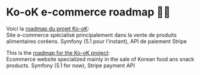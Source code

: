 # Ko-oK e-commerce roadmap 📆🤞 #
Voici la <a href="https://github.com/users/LSS-commits/projects/2">roadmap du projet Ko-oK</a>:
<br/>Site e-commerce spécialisé principalement dans la vente de produits alimentaires coréens. Symfony (5.1 pour l'instant), API de paiement Stripe

This is the <a href="https://github.com/users/LSS-commits/projects/2">roadmap for the Ko-oK project</a>:
<br/>Ecommerce website specialized mainly in the sale of Korean food ans snack products. Symfony (5.1 for now), Stripe payment API
